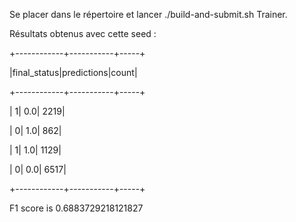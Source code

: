 Se placer dans le répertoire et lancer ./build-and-submit.sh Trainer.

Résultats obtenus avec cette seed :

+------------+-----------+-----+

|final_status|predictions|count|

+------------+-----------+-----+

|           1|        0.0| 2219|

|           0|        1.0|  862|

|           1|        1.0| 1129|

|           0|        0.0| 6517|

+------------+-----------+-----+


F1 score is 0.6883729218121827
